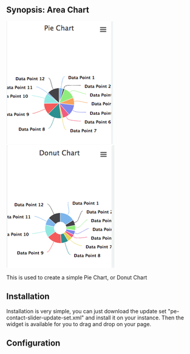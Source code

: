 ## Synopsis: Area Chart

![](../../images/pe-pie-chart.png)
![](../../images/pe-donut-chart.png)

This is used to create a simple Pie Chart, or Donut Chart

## Installation

Installation is very simple, you can just download the update set "pe-contact-slider-update-set.xml" and install it on your instance. Then the widget is available for you to drag and drop on your page.

## Configuration